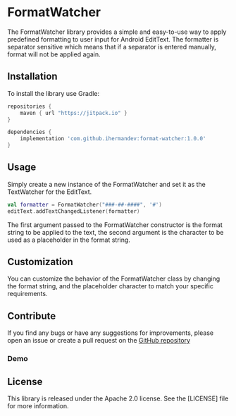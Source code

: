 # FormatWatcher
The FormatWatcher library provides a simple and easy-to-use way to apply predefined formatting to user 
input for Android EditText. The formatter is separator sensitive which means that if a separator is 
entered manually, format will not be applied again.
## Installation
To install the library use Gradle:

```groovy
repositories {
    maven { url "https://jitpack.io" }
}

dependencies {
    implementation 'com.github.ihermandev:format-watcher:1.0.0'
}
```
## Usage
Simply create a new instance of the FormatWatcher and set it as the TextWatcher for the EditText.
```kotlin
val formatter = FormatWatcher("###-##-####", '#')
editText.addTextChangedListener(formatter)
```
The first argument passed to the FormatWatcher constructor is the format string to be applied to the 
text, the second argument is the character to be used as a placeholder in the format string.
## Customization
You can customize the behavior of the FormatWatcher class by changing the format string, and the 
placeholder character to match your specific requirements.
## Contribute
If you find any bugs or have any suggestions for improvements, please open an issue or create a pull
request on the [GitHub repository](https://github.com/ihermandev)

### Demo

## License
This library is released under the Apache 2.0 license. See the [LICENSE] file for more information.